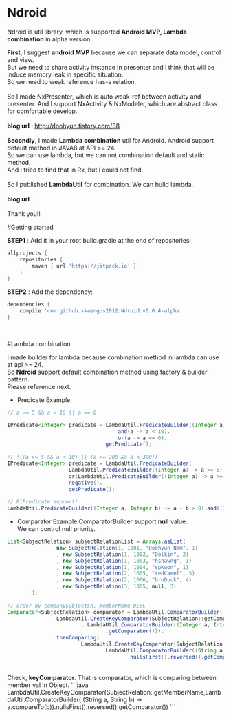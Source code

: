 # Ndroid

Ndroid is util library, which is supported <B>Android MVP, Lambda combination</B> in alpha version.

**First**, I suggest <B>android MVP</B> because we can separate data model, control and view.<br/>
But we need to share activity instance in presenter and I think that will be induce memory leak in specific situation. <br/>So we need to weak reference has-a relation. 
<br/><br/>
So I made NxPresenter, which is auto weak-ref between activity and presenter. 
And I support NxActivity & NxModeler, which are abstract class for comfortable develop.
<br/><br/>
<B>blog url</B> : http://doohyun.tistory.com/38
<br/><br/>
**Secondly**, I made <B>Lambda combination</B> util for Android. 
Android support default method in JAVA8 at API >= 24. 
<Br/>
So we can use lambda, but we can not combination default and static method. 
<Br/>
And I tried to find that in Rx, but I could not find.
<Br/>
<Br/>
So I published <B>LambdaUtil</B> for combination. We can build lambda.
<Br/>
<Br/>
<B>blog url</B> : 
<br/><br/>
Thank you!!
<br/>

#Getting started

<B>STEP1</B> : Add it in your root build.gradle at the end of repositories:
```gradle
allprojects {
	repositories {
		maven { url 'https://jitpack.io' }
	}
}
```

<B>STEP2</B> : Add the dependency:<br/>
```gradle
dependencies {
    compile 'com.github.skaengus2012:Ndroid:v0.0.4-alpha'
}
```
<br/>

#Lambda combination

I made builder for lambda because combination method in lambda can use at api >= 24.<br/>
So <B>Ndroid</B> support default combination method using factory & builder pattern.<br/>
Please reference next.

- Predicate Example.
```java
// a >= 5 && a < 10 || a == 0

IPredicate<Integer> predicate = LambdaUtil.PredicateBuilder((Integer a) -> a >= 5).
                    				and(a -> a < 10).
                    				or(a -> a == 0).
                   				getPredicate();
		    
// !((a >= 5 && a < 10) || (a >= 200 && a < 300))
IPredicate<Integer> predicate = LambdaUtil.PredicateBuilder(
                    LambdaUtil.PredicateBuilder((Integer a) -> a >= 5).and(a -> a < 10).getPredicate()).
                    or(LambdaUtil.PredicateBuilder((Integer a) -> a >= 200).and(a -> a < 300).getPredicate()).
                    negative().
                    getPredicate();
		    
// BiPredicate support!
LambdaUtil.PredicateBuilder((Integer a, Integer b) -> a + b > 0).and((Integer a,Integer b) -> a >= b).getPredicate();
```

- Comparator Example
ComparatorBuilder support <B>null</B> value.<br>
We can control null priority.
```java
List<SubjectRelation> subjectRelationList = Arrays.asList(
                new SubjectRelation(1, 1001, "Doohyun Nam", 1)
                , new SubjectRelation(1, 1002, "Dolkin", 2)
                , new SubjectRelation(1, 1003, "hshawng", 1)
                , new SubjectRelation(1, 1004, "spKwon", 1)
                , new SubjectRelation(2, 1005, "redCamel", 3)
                , new SubjectRelation(2, 1006, "broDuck", 4)
                , new SubjectRelation(3, 1005, null, 3)
        );
	
// order by companySubjectSn, memberName DESC
Comparator<SubjectRelation> comparator = LambdaUtil.ComparatorBuilder(
                LambdaUtil.CreateKeyComparator(SubjectRelation::getCompanySubjectSn
                        , LambdaUtil.ComparatorBuilder((Integer a, Integer b) -> a.compareTo(b)).reversed()
                                .getComparator())).
                thenComparing(
                        LambdaUtil.CreateKeyComparator(SubjectRelation::getMemberName,
                                LambdaUtil.ComparatorBuilder((String a, String b) -> a.compareTo(b)).
                                        nullsFirst().reversed().getComparator())).getComparator();

```
<br/>
Check, <B>keyComparator</B>. That is comparator, which is comparing between member val in Object.
```java
LambdaUtil.CreateKeyComparator(SubjectRelation::getMemberName,LambdaUtil.ComparatorBuilder(
	(String a, String b) -> a.compareTo(b)).nullsFirst().reversed().getComparator())
```
